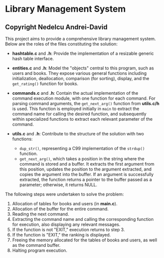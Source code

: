 # Library Management System
## Copyright Nedelcu Andrei-David

This project aims to provide a comprehensive library management system. Below are the roles of the files constituting the solution:

* **hashtable.c** and **.h**: Provide the implementation of a resizable generic hash table interface.

* **entities.c** and **.h**: Model the "objects" central to this program, such as users and books. They expose various general functions including initialization, deallocation, comparison (for sorting), display, and the `get_rating()` function for books.

* **commands.c** and **.h**: Contain the actual implementation of the command execution module, with one function for each command. For parsing command arguments, the `get_next_arg()` function from **utils.c/h** is used. This function is employed initially in `main` to extract the command name for calling the desired function, and subsequently within specialized functions to extract each relevant parameter of the command.

* **utils.c** and **.h**: Contribute to the structure of the solution with two functions:
  - `dup_str()`, representing a C99 implementation of the `strdup()` function.
  - `get_next_arg()`, which takes a position in the string where the command is stored and a buffer. It extracts the first argument from this position, updates the position to the argument extracted, and copies the argument into the buffer. If an argument is successfully extracted, the function returns a pointer to the buffer passed as a parameter; otherwise, it returns NULL.

The following steps were undertaken to solve the problem:

1. Allocation of tables for books and users (in **main.c**).
2. Allocation of the buffer for the entire command.
3. Reading the next command.
4. Extracting the command name and calling the corresponding function for execution, also displaying any relevant messages.
5. If the function is not "EXIT," execution returns to step 3.
6. If the function is "EXIT," the ranking is displayed.
7. Freeing the memory allocated for the tables of books and users, as well as the command buffer.
8. Halting program execution.
